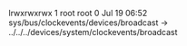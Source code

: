 lrwxrwxrwx 1 root root 0 Jul 19 06:52 sys/bus/clockevents/devices/broadcast -> ../../../devices/system/clockevents/broadcast
